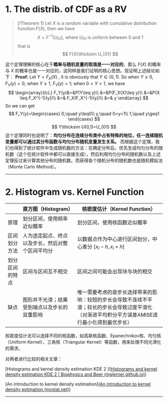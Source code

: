 # 1. The distrib. of CDF as a RV

>[!Theorem 1]
> Let $X$ is a random variable with cumulative distribution function $F(X)$, then we have
> $$
> X=F^{-1}(U_{01})\text{, where }U_{01} \text{ is uniform between }0\text{ and }1
> $$
> that is 
> $$
> F(X)\thicksim U_{01}
> $$

这个定理理解的核心在于**概率与随机变量的取值是一一对应的**，那么 $F(X)$ 的概率与 $X$ 的概率也是一一对应的，这同样是我们证明的核心思想。现证明上述结论如下：
**Proof:**
Let $Y=F_X(X)$ , it is obviously that $Y\in (0,1)$. So when $Y \leq 0$, $F_Y(y)=0$; when $Y \geq 1$, $F_Y(y)=1$; when $0<Y<1$, we have
$$
\begin{array}{lcL}
F_Y(y)&=&P(Y\leq y)\\
&=&P(F_X(X)\leq y)\\
&=&P(X \leq F_X^{-1}(y))\\
&=& F_X(F_X^{-1}(y))\\
&=& y
\end{array}
$$
So we can get
$$
F_Y(y)=\begin{cases}
0,\quad y\leq0\\
y,\quad 0<y<1\\
1,\quad y\geq1
\end{cases}
$$
$$
Y\thicksim U(0,1)=U_{01}
$$
这个定理同时也说明了：**均匀分布在连续分布类中占有特殊的地位，任一连续随机变量都可以通过其分布函数与均匀分布随机变量发生关系。** 而根据这个定理，我们也得到了统计软件中生成随机数的方法：在确定分布后，优先生成均匀分布的随机数（这个在统计软件中都可以直接生成），然后利用均匀分布的随机数以及上述定理反过来计算其他分布的随机数。而获得各个随机分布的随机数也是随机模拟法（Monte Carlo Method）。

---
# 2. Histogram vs. Kernel Function

|         | 直方图（Histogram）           | 核密度估计（Kernel Function）                                                      |
| ------- | ------------------------ | --------------------------------------------------------------------------- |
| 原理      | 划分区间，使用频率近似概率            | 划分区间，使用核函数近似概率                                                              |
| 区间划分方法  | 人为选定起点、终点以及步长，然后对整个区间平均分 | 以数据点作为中心进行区间划分，中心差分 $[x_i-h,x_i+h]$                                         |
| 划分区间的特点 | 区间与区间互不相交                | 区间之间可能会出现块与块的相交                                                             |
| 缺点      | 图形并不光滑；结果受到端点以及步长的双重影响   | 唯一需要考虑的是步长选择带来的影响：较短的步长会导致不连续不平滑；较长的步长会导致过度平滑化（对渐进平均积分平方误差AMISE进行最小化得到最优步长） |
核密度估计法可以选择不同的核函数，如高斯核函数、Epanechnikov核、均匀核（Uniform Kernel）、三角核（Triangular Kernel）等函数，用来处理不同光滑化的需求。


对两者进行比较的相关文章：


[Histograms and kernel density estimation KDE 2 ]([Histograms and kernel density estimation KDE 2 | Biophysics and Beer (mglerner.github.io)](https://mglerner.github.io/posts/histograms-and-kernel-density-estimation-kde-2.html?p=28))


[An introduction to kernel density estimation]([An introduction to kernel density estimation (mvstat.net)](https://www.mvstat.net/tduong/research/seminars/seminar-2001-05/))

---




